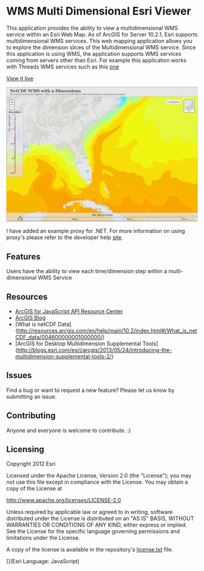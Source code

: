 # WMS Multi Dimensional Esri Viewer
This application provides the ability to view a multidimensional WMS service within an Esri Web Map. As of ArcGIS for Server 10.2.1, Esri supports multidimensional WMS services. This web mapping application allows you to explore the dimension slices of the Multidimensional WMS service. Since this application is using WMS, the application supports WMS services coming from servers other than Esri. For example this application works with Threads WMS services such as this  [one](http://ecowatch.ncddc.noaa.gov/thredds/wms/ncom_amseas_agg/AmSeas_Apr_05_2013_to_Current_best.ncd?service=WMS&version=1.3.0&request=GetCapabilities) 

[View it live](http://sampleserver6.arcgisonline.com/WMSMultiDimensionalEsriViewer/)

![App](doc/nDim.gif)

I have added an example proxy for .NET.  For more information on using proxy's please refer to the developer help [site](https://developers.arcgis.com/javascript/jshelp/ags_proxy.html).

## Features
Users have the ability to view each time/dimension step within a multi-dimensional WMS Service



## Resources

* [ArcGIS for JavaScript API Resource Center](http://help.arcgis.com/en/webapi/javascript/arcgis/index.html)
* [ArcGIS Blog](http://blogs.esri.com/esri/arcgis/)
* [What is netCDF Data] (http://resources.arcgis.com/en/help/main/10.2/index.html#/What_is_netCDF_data/004600000001000000/)
* [ArcGIS for Desktop Multidimension Supplemental Tools] (http://blogs.esri.com/esri/arcgis/2013/05/24/introducing-the-multidimension-supplemental-tools-2/)


## Issues

Find a bug or want to request a new feature?  Please let us know by submitting an issue.

## Contributing

Anyone and everyone is welcome to contribute. :)

## Licensing
Copyright 2012 Esri

Licensed under the Apache License, Version 2.0 (the "License");
you may not use this file except in compliance with the License.
You may obtain a copy of the License at

   http://www.apache.org/licenses/LICENSE-2.0

Unless required by applicable law or agreed to in writing, software
distributed under the License is distributed on an "AS IS" BASIS,
WITHOUT WARRANTIES OR CONDITIONS OF ANY KIND, either express or implied.
See the License for the specific language governing permissions and
limitations under the License.

A copy of the license is available in the repository's [license.txt](license.txt) file.

[](Esri Language: JavaScript)